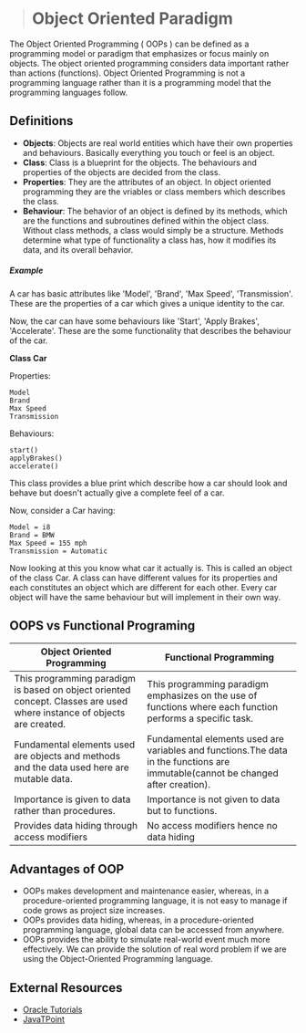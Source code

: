 ># Object Oriented Paradigm

The Object Oriented Programming ( OOPs ) can be defined as a programming model or paradigm that emphasizes or focus mainly on objects. The object oriented programming considers data important rather than actions (functions). Object Oriented Programming is not a programming language rather than it is a programming model that the programming languages follow.

## Definitions

* __Objects__: Objects are real world entities which have their own properties and behaviours. Basically everything you touch or feel is an object.
* __Class__: Class is a blueprint for the objects. The behaviours and properties of the objects are decided from the class.
* __Properties__: They are the attributes of an object. In object oriented programming they are the vriables or class members which describes the class.
* __Behaviour__: The behavior of an object is defined by its methods, which are the functions and subroutines defined within the object class. Without class methods, a class would simply be a structure. Methods determine what type of functionality a class has, how it modifies its data, and its overall behavior.

##### Example

A car has basic attributes like 'Model', 'Brand', 'Max Speed', 'Transmission'. These are the properties of a car which gives a unique identity to the car.

Now, the car can have some behaviours like 'Start', 'Apply Brakes', 'Accelerate'. These are the some functionality that describes the behaviour of the car.

__Class Car__

Properties:

    Model
    Brand
    Max Speed
    Transmission

Behaviours:

    start()
    applyBrakes()
    accelerate()

This class provides a blue print which describe how a car should look and behave but doesn't actually give a complete feel of a car.

Now, consider a Car having:

    Model = i8
    Brand = BMW
    Max Speed = 155 mph
    Transmission = Automatic

Now looking at this you know what car it actually is. This is called an object of the class Car. A class can have different values for its properties and each constitutes an object which are different for each other. Every car object will have the same behaviour but will implement in their own way.

## OOPS vs Functional Programing

|Object Oriented Programming|Functional Programming|
|---|---|
|This programming paradigm is based on object oriented concept. Classes are used where instance of objects are created.|This programming paradigm emphasizes on the use of functions where each function performs a specific task.|
|Fundamental elements used are objects and methods and the data used here are mutable data.|Fundamental elements used are variables and functions.The data in the functions are immutable(cannot be changed after creation).|
|Importance is given to data rather than procedures.|Importance is not given to data but to functions.|
|Provides data hiding through access modifiers|No access modifiers hence no data hiding|

## Advantages of OOP
* OOPs makes development and maintenance easier, whereas, in a procedure-oriented programming language, it is not easy to manage if code grows as project size increases.
* OOPs provides data hiding, whereas, in a procedure-oriented programming language, global data can be accessed from anywhere.
* OOPs provides the ability to simulate real-world event much more effectively. We can provide the solution of real word problem if we are using the Object-Oriented Programming language.

## External Resources

* [Oracle Tutorials](https://docs.oracle.com/javase/tutorial/java/concepts/index.html)
* [JavaTPoint](https://www.javatpoint.com/java-oops-concepts)